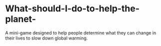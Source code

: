 # What-should-I-do-to-help-the-planet-
A mini-game designed to help people determine what they can change in their lives to slow down global warming.
